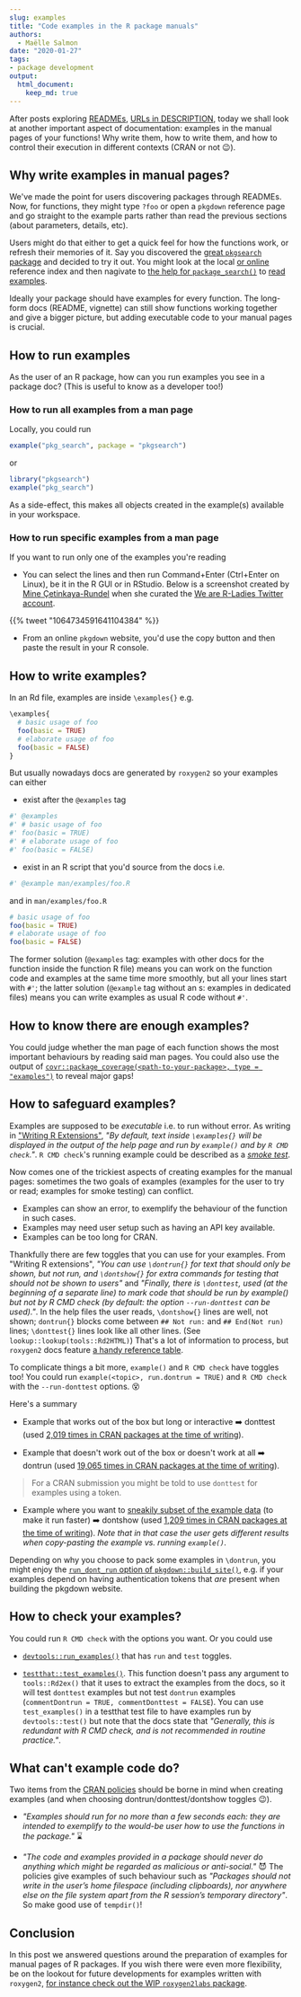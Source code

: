 ```yaml
---
slug: examples
title: "Code examples in the R package manuals"
authors:
  - Maëlle Salmon
date: "2020-01-27"
tags:
- package development
output: 
  html_document:
    keep_md: true
---
```


After posts exploring [READMEs](/2019/12/03/readmes/), [URLs in DESCRIPTION](/2019/12/10/urls/), today we shall look at another important aspect of documentation: examples in the manual pages of your functions! Why write them, how to write them, and how to control their execution in different contexts (CRAN or not :wink:).

## Why write examples in manual pages?

We've made the point for users discovering packages through READMEs. Now, for functions, they might type `?foo` or open a `pkgdown` reference page and go straight to the example parts rather than read the previous sections (about parameters, details, etc). 

Users might do that either to get a quick feel for how the functions work, or refresh their memories of it. Say you discovered the [great `pkgsearch` package](/2019/11/26/pkgsearch/) and decided to try it out. You might look at the local [or online](https://r-hub.github.io/pkgsearch/reference/index.html) reference index and then nagivate to [the help for `package_search()`](https://r-hub.github.io/pkgsearch/reference/pkg_search.html) to [read examples](https://r-hub.github.io/pkgsearch/reference/pkg_search.html#examples).

Ideally your package should have examples for every function. The long-form docs (README, vignette) can still show functions working together and give a bigger picture, but adding executable code to your manual pages is crucial.

## How to run examples

As the user of an R package, how can you run examples you see in a package doc? (This is useful to know as a developer too!)

### How to run all examples from a man page

Locally, you could run

```r
example("pkg_search", package = "pkgsearch")
```

or 

```r
library("pkgsearch")
example("pkg_search")
```

As a side-effect, this makes all objects created in the example(s) available in your workspace.

### How to run specific examples from a man page

If you want to run only one of the examples you're reading

* You can select the lines and then run Command+Enter (Ctrl+Enter on Linux), be it in the R GUI or in RStudio. Below is a screenshot created by [Mine Çetinkaya-Rundel](https://twitter.com/minebocek) when she curated the [We are R-Ladies Twitter account](https://twitter.com/WeAreRLadies).

<!--html_preserve-->{{% tweet "1064734591641104384" %}}<!--/html_preserve-->

* From an online `pkgdown` website, you'd use the copy button and then paste the result in your R console.

## How to write examples?

In an Rd file, examples are inside `\examples{}` e.g.

```r
\examples{
  # basic usage of foo
  foo(basic = TRUE)
  # elaborate usage of foo
  foo(basic = FALSE)
}
```

But usually nowadays docs are generated by `roxygen2` so your examples can either

* exist after the `@examples` tag

```r
#' @examples
#' # basic usage of foo
#' foo(basic = TRUE)
#' # elaborate usage of foo
#' foo(basic = FALSE)
```

* exist in an R script that you'd source from the docs i.e.

```r
#' @example man/examples/foo.R
```

and in `man/examples/foo.R`

```r
# basic usage of foo
foo(basic = TRUE)
# elaborate usage of foo
foo(basic = FALSE)
``` 

The former solution (`@examples` tag: examples with other docs for the function inside the function R file) means you can work on the function code and examples at the same time more smoothly, but all your lines start with `#'`; the latter solution (`@example` tag without an s: examples in dedicated files) means you can write examples as usual R code without `#'`. 

## How to know there are enough examples?

You could judge whether the man page of each function shows the most important behaviours by reading said man pages. You could also use the output of [`covr::package_coverage(<path-to-your-package>, type = "examples")`](https://covr.r-lib.org/reference/package_coverage.html) to reveal major gaps!

## How to safeguard examples?

Examples are supposed to be _executable_ i.e. to run without error. As writing in ["Writing R Extensions"](https://cran.r-project.org/doc/manuals/R-exts.html#index-_005cdontrun), _"By default, text inside `\examples{}` will be displayed in the output of the help page and run by `example()` and by `R CMD check`."_. `R CMD check`'s running example could be described as a [_smoke test_](https://en.wikipedia.org/wiki/Smoke_testing_(software)).

Now comes one of the trickiest aspects of creating examples for the manual pages: sometimes the two goals of examples (examples for the user to try or read; examples for smoke testing) can conflict.

* Examples can show an error, to exemplify the behaviour of the function in such cases.
* Examples may need user setup such as having an API key available.
* Examples can be too long for CRAN.

Thankfully there are few toggles that you can use for your examples. From "Writing R extensions", _"You can use `\dontrun{}` for text that should only be shown, but not run, and `\dontshow{}` for extra commands for testing that should not be shown to users"_ and _"Finally, there is `\donttest`, used (at the beginning of a separate line) to mark code that should be run by example() but not by R CMD check (by default: the option `--run-donttest` can be used)."_. In the help files the user reads, `\dontshow{}` lines are well, not shown; `dontrun{}` blocks come between `## Not run:` and `## End(Not run)` lines; `\donttest{}` lines look like all other lines. (See ` lookup::lookup(tools::Rd2HTML)`) That's a lot of information to process, but `roxygen2` docs feature [a handy reference table](https://roxygen2.r-lib.org/articles/rd.html#functions).

To complicate things a bit more, `example()` and `R CMD check` have toggles too! You could run `example(<topic>, run.dontrun = TRUE)` and `R CMD check` with the `--run-donttest` options. :dizzy_face:

Here's a summary

* Example that works out of the box but long or interactive :arrow_right: donttest (used [2,019 times in CRAN packages at the time of writing](https://github.com/search?utf8=%E2%9C%93&q=%22%5Cdontrun%7B%22+user%3Acran+extension%3ARd&type=Code&ref=advsearch&l=&l=)).

* Example that doesn't work out of the box or doesn't work at all :arrow_right: dontrun (used [19,065 times in CRAN packages at the time of writing](https://github.com/search?utf8=%E2%9C%93&q=%22%5Cdontrun%7B%22+user%3Acran+extension%3ARd&type=Code&ref=advsearch&l=&l=)).

> For a CRAN submission you might be told to use `donttest` for examples using a token.

* Example where you want to [sneakily subset of the example data](https://kbroman.org/pkg_primer/pages/cran.html) (to make it run faster) :arrow_right: dontshow (used [1,209 times in CRAN packages at the time of writing](https://github.com/search?q=%22%5Cdontshow%7B%22+user%3Acran+extension%3ARd&type=Code)). _Note that in that case the user gets different results when copy-pasting the example vs. running `example()`._

Depending on why you choose to pack some examples in `\dontrun`, you might enjoy the [`run_dont_run` option of `pkgdown::build_site()`](https://pkgdown.r-lib.org/reference/build_site.html#arguments), e.g. if your examples depend on having authentication tokens that _are_ present when building the pkgdown website.

## How to check your examples?

You could run `R CMD check` with the options you want. Or you could use 

* [`devtools::run_examples()`](https://devtools.r-lib.org/reference/run_examples.html) that has `run` and `test` toggles.

* [`testthat::test_examples()`](https://testthat.r-lib.org/reference/test_examples.html). This function doesn't pass any argument to `tools::Rd2ex()` that it uses to extract the examples from the docs, so it will test `donttest` examples but not test `dontrun` examples (`commentDontrun = TRUE, commentDonttest = FALSE`). You can use `test_examples()` in a testthat test file to have examples run by `devtools::test()` but note that the docs state that _"Generally, this is redundant with R CMD check, and is not recommended in routine practice."_.

## What can't example code do?

Two items from the [CRAN policies](https://cran.r-project.org/web/packages/policies.html) should be borne in mind when creating examples (and when choosing dontrun/donttest/dontshow toggles :wink:).

* _"Examples should run for no more than a few seconds each: they are intended to exemplify to the would-be user how to use the functions in the package."_ :hourglass:

* _"The code and examples provided in a package should never do anything which might be regarded as malicious or anti-social."_  :smiling_imp: The policies give examples of such behaviour such as _"Packages should not write in the user’s home filespace (including clipboards), nor anywhere else on the file system apart from the R session’s temporary directory"_. So make good use of `tempdir()`!

## Conclusion

In this post we answered questions around the preparation of examples for manual pages of R packages. If you wish there were even more flexibility, be on the lookout for future developments for examples written with `roxygen2`, [for instance check out the WIP `roxygen2labs` package](https://github.com/gaborcsardi/roxygenlabs#conditional-examples).
